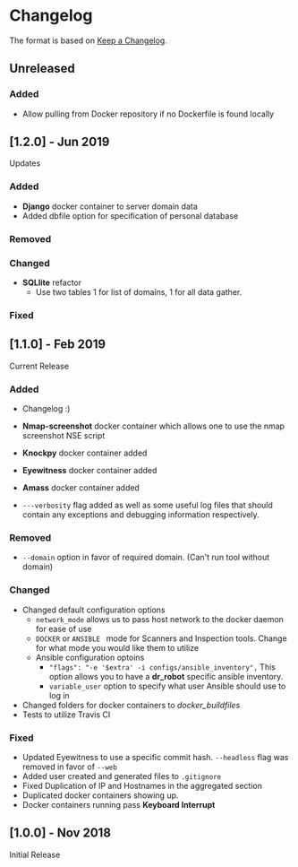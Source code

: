 # Changelog

The format is based on [Keep a Changelog](https://keepachangelog.com/en/1.0.0/).

## Unreleased

### Added
* Allow pulling from Docker repository if no Dockerfile is found locally

## [1.2.0] - Jun 2019

Updates

### Added

* **Django** docker container to server domain data
* Added dbfile option for specification of personal database

### Removed
### Changed

* **SQLlite** refactor
    * Use two tables 1 for list of domains, 1 for all data gather. 

### Fixed


## [1.1.0] - Feb 2019 

Current Release

### Added

* Changelog :)

* **Nmap-screenshot** docker container which allows one to use the nmap screenshot NSE script
* **Knockpy** docker container added
* **Eyewitness** docker container added
* **Amass** docker container added 
* ```---verbosity``` flag added as well as some useful log files that should contain any exceptions and debugging information respectively.

### Removed

* ```--domain``` option in favor of required domain. (Can't run tool without domain)

### Changed

* Changed default configuration options
  * ```network_mode``` allows us to pass host network to the docker daemon for ease of use
  * ```DOCKER``` or ```ANSIBLE ``` mode for Scanners and Inspection tools. Change for what mode you would like them to utilize
  * Ansible configuration optoins
    * ```"flags": "-e '$extra' -i configs/ansible_inventory",``` This option allows you to have a **dr_robot** specific ansible inventory.
    * ```variable_user``` option to specify what user Ansible should use to log in 
* Changed folders for docker containers to *docker_buildfiles*
* Tests to utilize Travis CI 

### Fixed

* Updated Eyewitness to use a specific commit hash. ```--headless``` flag was removed in favor of ```--web```
* Added user created and generated files to ```.gitignore```
* Fixed Duplication of IP and Hostnames in the aggregated section 
* Duplicated docker containers showing up. 
* Docker containers running pass **Keyboard Interrupt**

## [1.0.0] - Nov  2018

Initial Release






